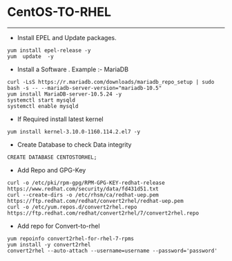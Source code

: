 # CentOS-TO-RHEL
---
* Install EPEL and Update packages.
```
yum install epel-release -y
yum  update  -y
```

* Install a Software . Example :- MariaDB
```
curl -LsS https://r.mariadb.com/downloads/mariadb_repo_setup | sudo bash -s -- --mariadb-server-version="mariadb-10.5"
yum install MariaDB-server-10.5.24 -y 
systemctl start mysqld
systemctl enable mysqld
```
* If Required install latest kernel
```
yum install kernel-3.10.0-1160.114.2.el7 -y
```
* Create Database to check Data integrity
```
CREATE DATABASE CENTOSTORHEL;
```
* Add Repo and GPG-Key
```
curl -o /etc/pki/rpm-gpg/RPM-GPG-KEY-redhat-release https://www.redhat.com/security/data/fd431d51.txt
curl --create-dirs -o /etc/rhsm/ca/redhat-uep.pem https://ftp.redhat.com/redhat/convert2rhel/redhat-uep.pem
curl -o /etc/yum.repos.d/convert2rhel.repo https://ftp.redhat.com/redhat/convert2rhel/7/convert2rhel.repo
```
* Add repo for Convert-to-rhel
```
yum repoinfo convert2rhel-for-rhel-7-rpms
yum install -y convert2rhel
convert2rhel --auto-attach --username=username --password='password'
```

